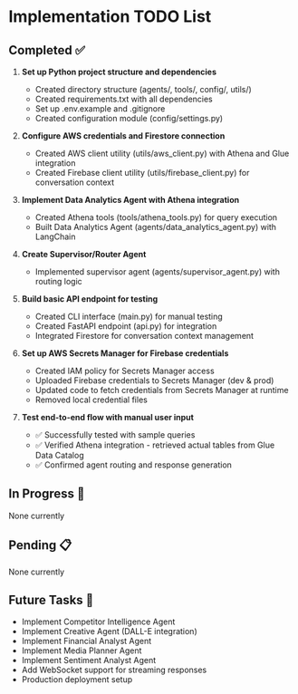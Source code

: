 # Implementation TODO List

## Completed ✅

1. **Set up Python project structure and dependencies**
   - Created directory structure (agents/, tools/, config/, utils/)
   - Created requirements.txt with all dependencies
   - Set up .env.example and .gitignore
   - Created configuration module (config/settings.py)

2. **Configure AWS credentials and Firestore connection**
   - Created AWS client utility (utils/aws_client.py) with Athena and Glue integration
   - Created Firebase client utility (utils/firebase_client.py) for conversation context

3. **Implement Data Analytics Agent with Athena integration**
   - Created Athena tools (tools/athena_tools.py) for query execution
   - Built Data Analytics Agent (agents/data_analytics_agent.py) with LangChain

4. **Create Supervisor/Router Agent**
   - Implemented supervisor agent (agents/supervisor_agent.py) with routing logic

5. **Build basic API endpoint for testing**
   - Created CLI interface (main.py) for manual testing
   - Created FastAPI endpoint (api.py) for integration
   - Integrated Firestore for conversation context management

6. **Set up AWS Secrets Manager for Firebase credentials**
   - Created IAM policy for Secrets Manager access
   - Uploaded Firebase credentials to Secrets Manager (dev & prod)
   - Updated code to fetch credentials from Secrets Manager at runtime
   - Removed local credential files

7. **Test end-to-end flow with manual user input**
   - ✅ Successfully tested with sample queries
   - ✅ Verified Athena integration - retrieved actual tables from Glue Data Catalog
   - ✅ Confirmed agent routing and response generation

## In Progress 🔄

None currently

## Pending 📋

None currently

## Future Tasks 🔮

- Implement Competitor Intelligence Agent
- Implement Creative Agent (DALL-E integration)
- Implement Financial Analyst Agent
- Implement Media Planner Agent
- Implement Sentiment Analyst Agent
- Add WebSocket support for streaming responses
- Production deployment setup
